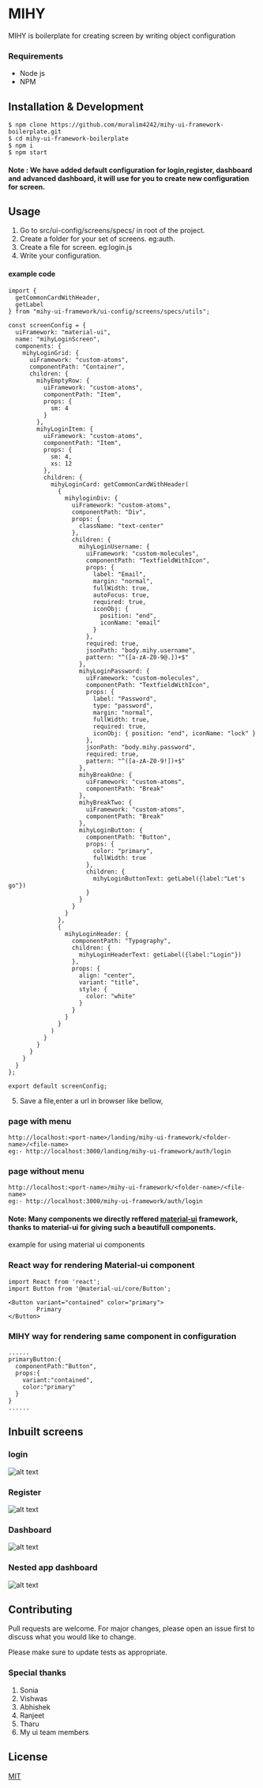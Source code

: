 # MIHY

MIHY is boilerplate for creating screen by writing object configuration

### Requirements
* Node js
* NPM

## Installation & Development
```
$ npm clone https://github.com/muralim4242/mihy-ui-framework-boilerplate.git
$ cd mihy-ui-framework-boilerplate
$ npm i
$ npm start
```

#### Note : We have added default configuration for login,register, dashboard and advanced dashboard, it will use for you to create new configuration for screen.

## Usage

1. Go to src/ui-config/screens/specs/ in root of the project.
2. Create a folder for your set of screens. eg:auth.
3. Create a file for screen. eg:login.js
4. Write your configuration.

#### example code

```
import {
  getCommonCardWithHeader,
  getLabel
} from "mihy-ui-framework/ui-config/screens/specs/utils";

const screenConfig = {
  uiFramework: "material-ui",
  name: "mihyLoginScreen",
  components: {
    mihyLoginGrid: {
      uiFramework: "custom-atoms",
      componentPath: "Container",
      children: {
        mihyEmptyRow: {
          uiFramework: "custom-atoms",
          componentPath: "Item",
          props: {
            sm: 4
          }
        },
        mihyLoginItem: {
          uiFramework: "custom-atoms",
          componentPath: "Item",
          props: {
            sm: 4,
            xs: 12
          },
          children: {
            mihyLoginCard: getCommonCardWithHeader(
              {
                mihyloginDiv: {
                  uiFramework: "custom-atoms",
                  componentPath: "Div",
                  props: {
                    className: "text-center"
                  },
                  children: {
                    mihyLoginUsername: {
                      uiFramework: "custom-molecules",
                      componentPath: "TextfieldWithIcon",
                      props: {
                        label: "Email",
                        margin: "normal",
                        fullWidth: true,
                        autoFocus: true,
                        required: true,
                        iconObj: {
                          position: "end",
                          iconName: "email"
                        }
                      },
                      required: true,
                      jsonPath: "body.mihy.username",
                      pattern: "^([a-zA-Z0-9@.])+$"
                    },
                    mihyLoginPassword: {
                      uiFramework: "custom-molecules",
                      componentPath: "TextfieldWithIcon",
                      props: {
                        label: "Password",
                        type: "password",
                        margin: "normal",
                        fullWidth: true,
                        required: true,
                        iconObj: { position: "end", iconName: "lock" }
                      },
                      jsonPath: "body.mihy.password",
                      required: true,
                      pattern: "^([a-zA-Z0-9!])+$"
                    },
                    mihyBreakOne: {
                      uiFramework: "custom-atoms",
                      componentPath: "Break"
                    },
                    mihyBreakTwo: {
                      uiFramework: "custom-atoms",
                      componentPath: "Break"
                    },
                    mihyLoginButton: {
                      componentPath: "Button",
                      props: {
                        color: "primary",
                        fullWidth: true
                      },
                      children: {
                        mihyLoginButtonText: getLabel({label:"Let's go"})
                      }
                    }
                  }
                }
              },
              {
                mihyLoginHeader: {
                  componentPath: "Typography",
                  children: {
                    mihyLoginHeaderText: getLabel({label:"Login"})
                  },
                  props: {
                    align: "center",
                    variant: "title",
                    style: {
                      color: "white"
                    }
                  }
                }
              }
            )
          }
        }
      }
    }
  }
};

export default screenConfig;

```
5. Save a file,enter a url in browser like bellow,

### page with menu
```
http://localhost:<port-name>/landing/mihy-ui-framework/<folder-name>/<file-name>
eg:- http://localhost:3000/landing/mihy-ui-framework/auth/login
```

### page without menu
```
http://localhost:<port-name>/mihy-ui-framework/<folder-name>/<file-name>
eg:- http://localhost:3000/mihy-ui-framework/auth/login
```


#### Note: Many components we directly reffered [material-ui](https://material-ui.com/) framework, thanks to material-ui for giving such a beautifull components.

example for using material ui components
### React way for rendering Material-ui component
```
import React from 'react';
import Button from '@material-ui/core/Button';

<Button variant="contained" color="primary">
        Primary
</Button>
```

### MIHY way for rendering same component in configuration
```
......
primaryButton:{
  componentPath:"Button",
  props:{
    variant:"contained",
    color:"primary"
  }
}
......
```

## Inbuilt screens
### login
![alt text](https://github.com/muralim4242/mihy-ui-framework-boilerplate/blob/master/src/ui-assets/images/login.png)

### Register
![alt text](https://github.com/muralim4242/mihy-ui-framework-boilerplate/blob/master/src/ui-assets/images/register.png)

### Dashboard
![alt text](https://github.com/muralim4242/mihy-ui-framework-boilerplate/blob/master/src/ui-assets/images/landing.png)

### Nested app dashboard
![alt text](https://github.com/muralim4242/mihy-ui-framework-boilerplate/blob/master/src/ui-assets/images/blood_dashboard.png)


## Contributing
Pull requests are welcome. For major changes, please open an issue first to discuss what you would like to change.

Please make sure to update tests as appropriate.

### Special thanks
1. Sonia
2. Vishwas
3. Abhishek
4. Ranjeet
5. Tharu
6. My ui team members

## License
[MIT](https://choosealicense.com/licenses/mit/)
